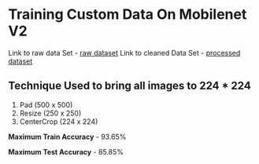 # Training Custom Data On Mobilenet V2

Link to raw data Set - [raw dataset](https://drive.google.com/drive/folders/1gsDgSBaoqrM6-W1b9HXuMRZc9SzwM98d?usp=sharing)
Link to cleaned Data Set - [processed dataset](https://drive.google.com/file/d/1-EvvUU6K6RzNVgEibT3oP1SFb_epRNbI/view?usp=sharing)

## **Technique Used to bring all images to 224 * 224**
1. Pad (500 x 500)
2. Resize (250 x 250)
3. CenterCrop (224 x 224)

**Maximum Train Accuracy** - 93.65%

**Maximum Test Accuracy** - 85.85%

